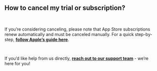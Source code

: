 <!-- 
---
title: How to cancel my trial or subscription?
--- 
-->

## **How to cancel my trial or subscription?**

<br />

If you’re considering canceling, please note that App Store subscriptions renew automatically and must be canceled manually. For a quick step-by-step, [**follow Apple’s guide here**](https://support.apple.com/en-us/118428). 

<br />

If you’d like help from us directly, [**reach out to our support team**](authenticator://contact?subject=Cancel%20my%20subscription) - we’re here for you!





